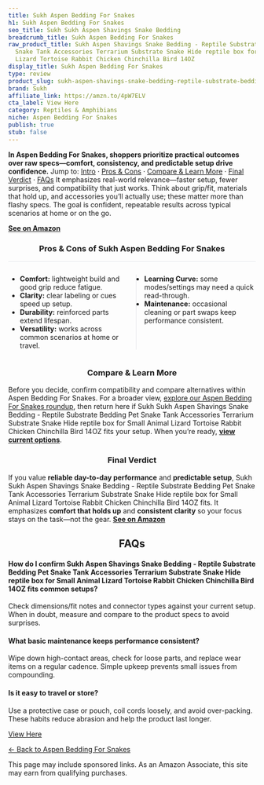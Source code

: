```yaml
---
title: Sukh Aspen Bedding For Snakes
h1: Sukh Aspen Bedding For Snakes
seo_title: Sukh Sukh Aspen Shavings Snake Bedding
breadcrumb_title: Sukh Aspen Bedding For Snakes
raw_product_title: Sukh Aspen Shavings Snake Bedding - Reptile Substrate Bedding Pet
  Snake Tank Accessories Terrarium Substrate Snake Hide reptile box for Small Animal
  Lizard Tortoise Rabbit Chicken Chinchilla Bird 14OZ
display_title: Sukh Aspen Bedding For Snakes
type: review
product_slug: sukh-aspen-shavings-snake-bedding-reptile-substrate-bedding-pet-snake-t-32502f47
brand: Sukh
affiliate_link: https://amzn.to/4pW7ELV
cta_label: View Here
category: Reptiles & Amphibians
niche: Aspen Bedding For Snakes
publish: true
stub: false
---
```


<div id="intro" class="full-width"><p><strong>In Aspen Bedding For Snakes, shoppers prioritize practical outcomes over raw specs&mdash;comfort, consistency, and predictable setup drive confidence.</strong> Jump to: <a href="#intro">Intro</a> · <a href="#pros-cons">Pros &amp; Cons</a> · <a href="#compare-more">Compare &amp; Learn More</a> · <a href="#verdict">Final Verdict</a> · <a href="#faqs">FAQs</a> It emphasizes real-world relevance&mdash;faster setup, fewer surprises, and compatibility that just works. Think about grip/fit, materials that hold up, and accessories you’ll actually use; these matter more than flashy specs. The goal is confident, repeatable results across typical scenarios at home or on the go.</p><p><a href="https://amzn.to/4pW7ELV" rel="nofollow sponsored noopener" target="_blank"><strong>See on Amazon</strong></a></p></div>
<h3 id="pros-cons" style="text-align:center;">Pros &amp; Cons of Sukh Aspen Bedding For Snakes</h3>
<div class="pc-grid" style="display:grid;grid-template-columns:1fr 1fr;gap:16px;border-top:1px solid #e5e7eb;padding-top:12px;">
  <ul>
    <li><strong>Comfort:</strong> lightweight build and good grip reduce fatigue.</li>
    <li><strong>Clarity:</strong> clear labeling or cues speed up setup.</li>
    <li><strong>Durability:</strong> reinforced parts extend lifespan.</li>
    <li><strong>Versatility:</strong> works across common scenarios at home or travel.</li>
  </ul>
  <ul style="border-left:1px solid #e5e7eb;padding-left:16px;">
    <li><strong>Learning Curve:</strong> some modes/settings may need a quick read-through.</li>
    <li><strong>Maintenance:</strong> occasional cleaning or part swaps keep performance consistent.</li>
  </ul>
</div>


<h3 id="compare-more" style="text-align:center;">Compare &amp; Learn More</h3>
<p>Before you decide, confirm compatibility and compare alternatives within Aspen Bedding For Snakes. For a broader view, <a href="#">explore our Aspen Bedding For Snakes roundup</a>, then return here if Sukh Sukh Aspen Shavings Snake Bedding - Reptile Substrate Bedding Pet Snake Tank Accessories Terrarium Substrate Snake Hide reptile box for Small Animal Lizard Tortoise Rabbit Chicken Chinchilla Bird 14OZ fits your setup. When you’re ready, <a href="https://amzn.to/4pW7ELV" rel="nofollow sponsored noopener" target="_blank"><strong>view current options</strong></a>.</p>

<h3 id="verdict" style="text-align:center;">Final Verdict</h3>
<p>If you value <strong>reliable day-to-day performance</strong> and <strong>predictable setup</strong>, Sukh Sukh Aspen Shavings Snake Bedding - Reptile Substrate Bedding Pet Snake Tank Accessories Terrarium Substrate Snake Hide reptile box for Small Animal Lizard Tortoise Rabbit Chicken Chinchilla Bird 14OZ fits. It emphasizes <strong>comfort that holds up</strong> and <strong>consistent clarity</strong> so your focus stays on the task&mdash;not the gear. <a href="https://amzn.to/4pW7ELV" rel="nofollow sponsored noopener" target="_blank"><strong>See on Amazon</strong></a></p>

<h2 id="faqs" style="text-align:center;">FAQs</h2>
<h4><strong>How do I confirm Sukh Aspen Shavings Snake Bedding - Reptile Substrate Bedding Pet Snake Tank Accessories Terrarium Substrate Snake Hide reptile box for Small Animal Lizard Tortoise Rabbit Chicken Chinchilla Bird 14OZ fits common setups?</strong></h4>
<p>Check dimensions/fit notes and connector types against your current setup. When in doubt, measure and compare to the product specs to avoid surprises.</p>
<h4><strong>What basic maintenance keeps performance consistent?</strong></h4>
<p>Wipe down high-contact areas, check for loose parts, and replace wear items on a regular cadence. Simple upkeep prevents small issues from compounding.</p>
<h4><strong>Is it easy to travel or store?</strong></h4>
<p>Use a protective case or pouch, coil cords loosely, and avoid over-packing. These habits reduce abrasion and help the product last longer.</p>

<p><a class="btn" href="https://amzn.to/4pW7ELV" target="_blank" rel="nofollow sponsored noopener">View Here</a></p>
<p><a href="/roundups/reptiles-amphibians/aspen-bedding-for-snakes/">← Back to Aspen Bedding For Snakes</a></p>
<aside class="disclosure">This page may include sponsored links. As an Amazon Associate, this site may earn from qualifying purchases.</aside>
